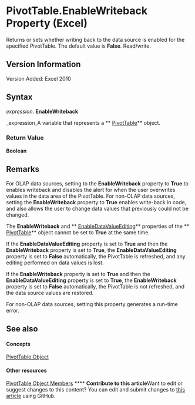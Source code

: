 
# PivotTable.EnableWriteback Property (Excel)

 Returns or sets whether writing back to the data source is enabled for the specified PivotTable. The default value is **False**. Read/write.


## Version Information

Version Added: Excel 2010 


## Syntax

 _expression_. **EnableWriteback**

 _expression_A variable that represents a  ** [PivotTable](a9c1d4a0-78a9-f9a6-6daf-91cb63e45842.md)** object.


### Return Value

 **Boolean**


## Remarks

For OLAP data sources, setting to the  **EnableWriteback** property to **True** to enables writeback and disables the alert for when the user overwrites values in the data area of the PivotTable. For non-OLAP data sources, setting the **EnableWriteback** property to **True** enables write-back in code, and also allows the user to change data values that previously could not be changed.

The  **EnableWriteback** and ** [EnableDataValueEditing](57b4ed51-46d5-0d9f-d947-cdc45e523095.md)** properties of the ** [PivotTable](a9c1d4a0-78a9-f9a6-6daf-91cb63e45842.md)** object cannot be set to **True** at the same time.

If the  **EnableDataValueEditing** property is set to **True** and then the **EnableWriteback** property is set to **True**, the  **EnableDataValueEditing** property is set to **False** automatically, the PivotTable is refreshed, and any editing performed on data values is lost.

If the  **EnableWriteback** property is set to **True** and then the **EnableDataValueEditing** property is set to **True**, the  **EnableWriteback** property is set to **False** automatically, the PivotTable is not refreshed, and the data source values are restored.

For non-OLAP data sources, setting this property generates a run-time error.


## See also


#### Concepts


 [PivotTable Object](a9c1d4a0-78a9-f9a6-6daf-91cb63e45842.md)
#### Other resources


 [PivotTable Object Members](8e8d1692-cf32-63c6-a1f6-54ddcc2a4964.md)
****   **Contribute to this article**Want to edit or suggest changes to this content? You can edit and submit changes to  [this article](https://github.com/jhershey00/VBA_Excel_Test/OpenXMLCon/articles/d13b3db8-070a-3b29-9ff7-bfdcd143e5fa.md) using GitHub.

